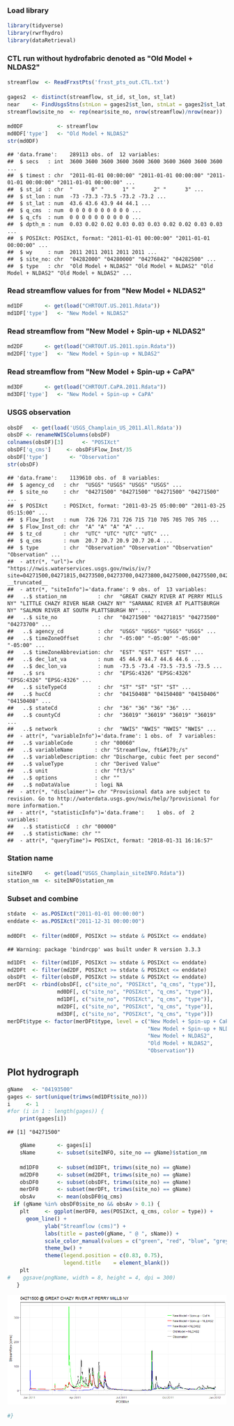 ### Load library

``` r
library(tidyverse)
library(rwrfhydro)
library(dataRetrieval)
```

### CTL run without hydrofabric denoted as "Old Model + NLDAS2"

``` r
streamflow  <- ReadFrxstPts('frxst_pts_out.CTL.txt')

gages2  <- distinct(streamflow, st_id, st_lon, st_lat)
near    <- FindUsgsStns(stnLon = gages2$st_lon, stnLat = gages2$st_lat, within = .005)
streamflow$site_no  <- rep(near$site_no, nrow(streamflow)/nrow(near))
    
md0DF           <- streamflow
md0DF['type']   <- "Old Model + NLDAS2"
str(md0DF)
```

    ## 'data.frame':    289113 obs. of  12 variables:
    ##  $ secs   : int  3600 3600 3600 3600 3600 3600 3600 3600 3600 3600 ...
    ##  $ timest : chr  "2011-01-01 00:00:00" "2011-01-01 00:00:00" "2011-01-01 00:00:00" "2011-01-01 00:00:00" ...
    ##  $ st_id  : chr  "      0" "      1" "      2" "      3" ...
    ##  $ st_lon : num  -73 -73.3 -73.5 -73.2 -73.2 ...
    ##  $ st_lat : num  43.6 43.6 43.9 44 44.1 ...
    ##  $ q_cms  : num  0 0 0 0 0 0 0 0 0 0 ...
    ##  $ q_cfs  : num  0 0 0 0 0 0 0 0 0 0 ...
    ##  $ dpth_m : num  0.03 0.02 0.02 0.03 0.03 0.03 0.02 0.02 0.03 0.03 ...
    ##  $ POSIXct: POSIXct, format: "2011-01-01 00:00:00" "2011-01-01 00:00:00" ...
    ##  $ wy     : num  2011 2011 2011 2011 2011 ...
    ##  $ site_no: chr  "04282000" "04280000" "04276842" "04282500" ...
    ##  $ type   : chr  "Old Model + NLDAS2" "Old Model + NLDAS2" "Old Model + NLDAS2" "Old Model + NLDAS2" ...

### Read streamflow values for from "New Model + NLDAS2"

``` r
md1DF       <- get(load("CHRTOUT.US.2011.Rdata"))
md1DF['type']   <- "New Model + NLDAS2"
```

### Read streamflow from "New Model + Spin-up + NLDAS2"

``` r
md2DF       <- get(load("CHRTOUT.US.2011.spin.Rdata"))
md2DF['type']   <- "New Model + Spin-up + NLDAS2"
```

### Read streamflow from "New Model + Spin-up + CaPA"

``` r
md3DF       <- get(load("CHRTOUT.CaPA.2011.Rdata"))
md3DF['type']   <- "New Model + Spin-up + CaPA"
```

### USGS observation

``` r
obsDF   <- get(load('USGS_Champlain_US_2011.All.Rdata'))
obsDF <- renameNWISColumns(obsDF)
colnames(obsDF)[3]      <- "POSIXct"
obsDF['q_cms']     <- obsDF$Flow_Inst/35
obsDF['type']       <- "Observation"
str(obsDF)
```

    ## 'data.frame':    1139610 obs. of  8 variables:
    ##  $ agency_cd   : chr  "USGS" "USGS" "USGS" "USGS" ...
    ##  $ site_no     : chr  "04271500" "04271500" "04271500" "04271500" ...
    ##  $ POSIXct     : POSIXct, format: "2011-03-25 05:00:00" "2011-03-25 05:15:00" ...
    ##  $ Flow_Inst   : num  726 726 731 726 715 710 705 705 705 705 ...
    ##  $ Flow_Inst_cd: chr  "A" "A" "A" "A" ...
    ##  $ tz_cd       : chr  "UTC" "UTC" "UTC" "UTC" ...
    ##  $ q_cms       : num  20.7 20.7 20.9 20.7 20.4 ...
    ##  $ type        : chr  "Observation" "Observation" "Observation" "Observation" ...
    ##  - attr(*, "url")= chr "https://nwis.waterservices.usgs.gov/nwis/iv/?site=04271500,04271815,04273500,04273700,04273800,04275000,04275500,04276500,04276"| __truncated__
    ##  - attr(*, "siteInfo")='data.frame': 9 obs. of  13 variables:
    ##   ..$ station_nm          : chr  "GREAT CHAZY RIVER AT PERRY MILLS NY" "LITTLE CHAZY RIVER NEAR CHAZY NY" "SARANAC RIVER AT PLATTSBURGH NY" "SALMON RIVER AT SOUTH PLATTSBURGH NY" ...
    ##   ..$ site_no             : chr  "04271500" "04271815" "04273500" "04273700" ...
    ##   ..$ agency_cd           : chr  "USGS" "USGS" "USGS" "USGS" ...
    ##   ..$ timeZoneOffset      : chr  "-05:00" "-05:00" "-05:00" "-05:00" ...
    ##   ..$ timeZoneAbbreviation: chr  "EST" "EST" "EST" "EST" ...
    ##   ..$ dec_lat_va          : num  45 44.9 44.7 44.6 44.6 ...
    ##   ..$ dec_lon_va          : num  -73.5 -73.4 -73.5 -73.5 -73.5 ...
    ##   ..$ srs                 : chr  "EPSG:4326" "EPSG:4326" "EPSG:4326" "EPSG:4326" ...
    ##   ..$ siteTypeCd          : chr  "ST" "ST" "ST" "ST" ...
    ##   ..$ hucCd               : chr  "04150408" "04150408" "04150406" "04150408" ...
    ##   ..$ stateCd             : chr  "36" "36" "36" "36" ...
    ##   ..$ countyCd            : chr  "36019" "36019" "36019" "36019" ...
    ##   ..$ network             : chr  "NWIS" "NWIS" "NWIS" "NWIS" ...
    ##  - attr(*, "variableInfo")='data.frame': 1 obs. of  7 variables:
    ##   ..$ variableCode       : chr "00060"
    ##   ..$ variableName       : chr "Streamflow, ft&#179;/s"
    ##   ..$ variableDescription: chr "Discharge, cubic feet per second"
    ##   ..$ valueType          : chr "Derived Value"
    ##   ..$ unit               : chr "ft3/s"
    ##   ..$ options            : chr ""
    ##   ..$ noDataValue        : logi NA
    ##  - attr(*, "disclaimer")= chr "Provisional data are subject to revision. Go to http://waterdata.usgs.gov/nwis/help/?provisional for more information."
    ##  - attr(*, "statisticInfo")='data.frame':    1 obs. of  2 variables:
    ##   ..$ statisticCd  : chr "00000"
    ##   ..$ statisticName: chr ""
    ##  - attr(*, "queryTime")= POSIXct, format: "2018-01-31 16:16:57"

### Station name

``` r
siteINFO    <- get(load("USGS_Champlain_siteINFO.Rdata"))
station_nm  <- siteINFO$station_nm
```

### Subset and combine

``` r
stdate  <- as.POSIXct("2011-01-01 00:00:00")
enddate <- as.POSIXct("2011-12-31 00:00:00")

md0DFt  <- filter(md0DF, POSIXct >= stdate & POSIXct <= enddate)
```

    ## Warning: package 'bindrcpp' was built under R version 3.3.3

``` r
md1DFt  <- filter(md1DF, POSIXct >= stdate & POSIXct <= enddate)
md2DFt  <- filter(md2DF, POSIXct >= stdate & POSIXct <= enddate)
obsDFt  <- filter(obsDF, POSIXct >= stdate & POSIXct <= enddate)
merDFt  <- rbind(obsDF[, c("site_no", "POSIXct", "q_cms", "type")], 
                md0DF[, c("site_no", "POSIXct", "q_cms", "type")],
                md1DF[, c("site_no", "POSIXct", "q_cms", "type")],
                md2DF[, c("site_no", "POSIXct", "q_cms", "type")],
                md3DF[, c("site_no", "POSIXct", "q_cms", "type")])
merDFt$type <- factor(merDFt$type, level = c("New Model + Spin-up + CaPA",
                                             "New Model + Spin-up + NLDAS2", 
                                             "New Model + NLDAS2",
                                             "Old Model + NLDAS2",
                                             "Observation"))    
```

Plot hydrograph
---------------

``` r
gName   <- "04193500"
gages <- sort(unique(trimws(md1DFt$site_no)))
i     <- 1
#for (i in 1 : length(gages)) {
    print(gages[i])
```

    ## [1] "04271500"

``` r
    gName       <- gages[i]
    sName       <- subset(siteINFO, site_no == gName)$station_nm

    md1DF0      <- subset(md1DFt, trimws(site_no) == gName)
    md2DF0      <- subset(md2DFt, trimws(site_no) == gName)
    obsDF0      <- subset(obsDFt, trimws(site_no) == gName)
    merDF0      <- subset(merDFt, trimws(site_no) == gName)
    obsAv       <- mean(obsDF0$q_cms)
  if (gName %in% obsDF0$site_no && obsAv > 0.1) {
    plt     <- ggplot(merDF0, aes(POSIXct, q_cms, color = type)) +
      geom_line() +
            ylab("Streamflow (cms)") +
            labs(title = paste0(gName, " @ ", sName)) + 
            scale_color_manual(values = c("green", "red", "blue", "grey", "black")) +
            theme_bw() +
            theme(legend.position = c(0.83, 0.75),
                  legend.title    = element_blank())
    plt
#    ggsave(pngName, width = 8, height = 4, dpi = 300)
   }
```

![](Hydrograph.Comp_files/figure-markdown_github/unnamed-chunk-9-1.png)

``` r
#}
```
